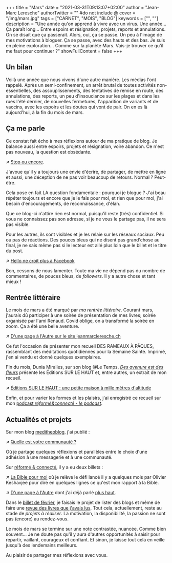 +++
title = "Mars"
date = "2021-03-31T09:13:07+02:00"
author = "Jean-Marc Leresche"
authorTwitter = "" #do not include @
cover = "/img/mars.jpg"
tags = ["CARNET", "MOIS", "BLOG"]
keywords = ["", ""]
description = "Une année qu'on apprend à vivre avec un virus. Une année… Ça paraît long… Entre espoirs et résignation, projets, reports et annulations. On se disait que ça passerait. Alors, oui, ça se passe. Un peu à l'image de mes motivations à bloguer. Ça se passe, avec des hauts et des bas. Je suis en pleine exploration… Comme sur la planète Mars. Vais-je trouver ce qu'il me faut pour continuer ?"
showFullContent = false
+++

## Un bilan
Voilà une année que nous vivons d'une autre manière. Les médias l'ont rappelé. Après un semi-confinement, un arrêt brutal de toutes activités non-essentielles, des assouplissements, des tentatives de remise en route, des annulations, des reports, un peu d'insouciance sur les plages et dans les rues l'été dernier, de nouvelles fermetures, l'apparition de variants et de vaccins, avec les espoirs et les doutes qui vont de pair. On en es là aujourd'hui, à la fin du mois de mars.

## Ça me parle

Ce constat fait écho à mes réflexions autour de ma pratique de blog. Je balance aussi entre espoirs, projets et résignation, voire abandon. Ce n'est pas nouveau, la question est obsédante.

↗️ [Stop ou encore](/posts/decembre/#stop-ou-encore).

J'avoue qu'il y a toujours une envie d'écrire, de partager, de mettre en ligne et aussi, une déception de ne pas voir beaucoup de retours. Normal ? Peut-être.

Cela pose en fait LA question fondamentale : pourquoi je blogue ? J'ai beau répéter toujours et encore que je le fais pour moi, et rien que pour moi, j'ai besoin d'encouragements, de reconnaissance, d'élan. 

Que ce blog-ci n'attire rien est normal, puisqu'il reste (très) confidentiel. Si vous ne connaissez pas son adresse, si je ne vous le partage pas, il ne sera pas visible.

Pour les autres, ils sont visibles et je les relaie sur les réseaux sociaux. Peu ou pas de réactions. Des pouces bleus qui ne disent pas grand'chose au final, je ne sais même pas si le lecteur est allé plus loin que le billet et le titre du post.

↗️ [Hello ne croit plus à Facebook](/posts/facebook)

Bon, cessons de nous lamenter. Toute ma vie ne dépend pas du nombre de commentaires, de pouces bleus, de *followers*. Il y a autre chose et tant mieux ! 

## Rentrée littéraire

Le mois de mars a été marqué par *ma rentrée littéraire*. Courant mars, j'aurais dû participer à une soirée de présentation de mes livres; soirée organisée par l'ami Renaud. Covid oblige, on a transformé la soirée en zoom. Ça a été une belle aventure.

↗️ [D'une page à l'Autre sur le site jeanmarcleresche.ch](https://jeanmarcleresche.ch/dune-page-a-lautre/)

Ce fut l'occasion de présenter mon recueil DES RAMEAUX À PÂQUES, rassemblant des méditations quotidiennes pour la Semaine Sainte.
Imprimé, j'en ai vendu et donné quelques exemplaires.

Fin du mois, Dunia Miralles, sur son blog @Le Temps, [*Des avenure est des fleurs*](https://blogs.letemps.ch/dunia-miralles/) présente les Éditions SUR LE HAUT et, entre autres, un extrait de mon recueil.

↗️ [Éditions SUR LE HAUT : une petite maison à mille mètres d'altitude](https://blogs.letemps.ch/dunia-miralles/2021/04/01/editions-sur-le-haut-une-petite-maison-a-mille-metres/)

Enfin, et pour varier les formes et les plaisirs, j'ai enregistré ce recueil sur mon [podcast *réformé&connecté - le podcast*](https://anchor.fm/jean-marc-leresche).

## Actualités et  projets

Sur mon blog [meditheoblog](https://meditheoblog.wordpress.com), j'ai publié :

↗️ [Quelle est votre communauté ?](https://meditheoblog.wordpress.com/2021/03/21/quelle-est-votre-communaute/)

Où je partage quelques réflexions et parallèles entre le choix d'une adhésion à une messagerie et à une communauté.

Sur [réformé & connecté](https:jeanmarcleresche.ch), il y a eu deux billets :

↗️ [La Bible pour moi](https://jeanmarcleresche.ch/la-bible-pour-moi/) où je relève le défi lancé il y a quelques mois par Olivier Keshavjee pour dire en quelques lignes ce qu'est mon rapport à la Bible.

↗️ [D'une page à l'Autre](https://jeanmarcleresche.ch/dune-page-a-lautre/) dont j'ai déjà parlé [plus haut](/posts/mars/#Rentrée-littéraire).

Dans le [billet de février](/posts/fevrier/#une-veille-du-web), je faisais le projet de lister des blogs et même de faire une [revue des livres que j'avais lus](/posts/fevrier/#un-partage-de-ce-que-jai-lu). Tout cela, actuellement, reste au stade de *projets à réaliser*.  La motivation, la disponibilité, la passion ne sont pas (encore) au rendez-vous.

Le mois de mars se termine sur une note contrastée, nuancée. Comme bien souvent… Je ne doute pas qu'il y aura d'autres opportunités à saisir pour repartir, vaillant, courageux et confiant. Et sinon, je laisse tout cela en veille jusqu'à des lendemains meilleurs.

Au plaisir de partager mes réflexions avec vous.

